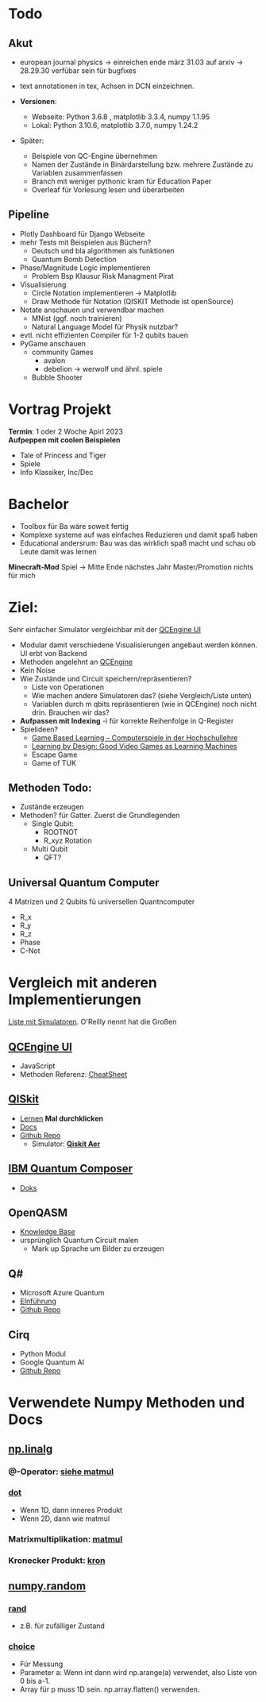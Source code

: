 # Todo
## Akut
- european journal physics -> einreichen ende märz 31.03 auf arxiv -> 28.29.30 verfübar sein für bugfixes
- text annotationen in tex, Achsen in DCN einzeichnen.
- **Versionen**:
    - Webseite: Python 3.6.8 , matplotlib 3.3.4, numpy 1.1.95
    - Lokal:    Python 3.10.6, matplotlib 3.7.0, numpy 1.24.2


- Später:
    - Beispiele von QC-Engine übernehmen
    - Namen der Zustände in Binärdarstellung bzw. mehrere Zustände zu Variablen zusammenfassen
    - Branch mit weniger pythonic kram für Education Paper
    - Overleaf für Vorlesung lesen und überarbeiten


## Pipeline
- Plotly Dashboard für Django Webseite
- mehr Tests mit Beispielen aus Büchern?
    - Deutsch und bla algorithmen als funktionen
    - Quantum Bomb Detection
- Phase/Magnitude Logic implementieren
    - Problem Bsp Klausur Risk Managment Pirat
- Visualisierung 
    - Circle Notation implementieren -> Matplotlib
    - Draw Methode für Notation (QISKIT Methode ist openSource)
- Notate anschauen und verwendbar machen
    - MNist (ggf. noch trainieren)
    - Natural Language Model für Physik nutzbar?
- evtl. nicht effizienten Compiler für 1-2 qubits bauen
- PyGame anschauen
    - community Games 
        - avalon
        - debelion -> werwolf und ähnl. spiele
    - Bubble Shooter
    

# Vortrag Projekt
**Termin**: 1 oder 2 Woche Apirl 2023<br>
**Aufpeppen mit coolen Beispielen**
- Tale of Princess and Tiger
- Spiele 
- Info Klassiker, Inc/Dec

# Bachelor 
- Toolbox für Ba wäre soweit fertig
- Komplexe systeme auf was einfaches Reduzieren und damit spaß haben
- Educational andersrum: Bau was das wirklich spaß macht und schau ob Leute damit was lernen



**Minecraft-Mod**
 Spiel -> Mitte Ende nächstes Jahr Master/Promotion nichts für mich

# Ziel:
Sehr einfacher Simulator vergleichbar mit der [QCEngine UI](https://oreilly-qc.github.io)
- Modular damit verschiedene Visualisierungen angebaut werden können. UI erbt von Backend
- Methoden angelehnt an [QCEngine](https://oreilly-qc.github.io/docs/build/cheatsheet.html#cheatsheet-label) 
- Kein Noise
- Wie Zustände und Circuit speichern/repräsentieren? 
    - Liste von Operationen
    - Wie machen andere Simulatoren das? (siehe Vergleich/Liste unten)
    - Variablen durch m qbits repräsentieren (wie in QCEngine) noch nicht drin. Brauchen wir das?
- **Aufpassen mit Indexing** -i für korrekte Reihenfolge in Q-Register
- Spielideen? 
    - [Game Based Learning – Computerspiele
in der Hochschullehre](https://www.e-teaching.org/didaktik/konzeption/methoden/lernspiele/game_based_learning/gamebasedlearning.pdf)
    - [Learning by Design: Good Video Games as Learning Machines](https://doi.org/10.2304/elea.2005.2.1.5)
    - Escape Game
    - Game of TUK

## Methoden Todo:
- Zustände erzeugen 
- Methoden? für Gatter. Zuerst die Grundlegenden
    - Single Qubit:
        - ROOTNOT
        - R_xyz Rotation
    - Multi Qubit
        - QFT?

## Universal Quantum Computer
4 Matrizen und 2 Qubits fü universellen Quantncomputer 
- R_x
- R_y
- R_z
- Phase
- C-Not

# Vergleich mit anderen Implementierungen
[Liste mit Simulatoren](https://quantiki.org/wiki/list-qc-simulators). O'Reilly nennt hat die Großen
## [QCEngine UI](https://oreilly-qc.github.io)
- JavaScript
- Methoden Referenz: [CheatSheet](https://oreilly-qc.github.io/docs/build/cheatsheet.html#cheatsheet-label)

## [QISkit](https://qiskit.org)
- [Lernen](https://qiskit.org/learn/) **Mal durchklicken**
- [Docs](https://qiskit.org/documentation/)
- [Github Repo](https://github.com/Qiskit/qiskit)
    - Simulator: [**Qiskit Aer**](https://github.com/Qiskit/qiskit-aer)

## [IBM Quantum Composer](https://quantum-computing.ibm.com/composer) 
- [Doks](https://quantum-computing.ibm.com/composer/docs/iqx/visualizations)

## OpenQASM
- [Knowledge Base](https://www.quantum-inspire.com/kbase/cqasm/)
- ursprünglich Quantum Circuit malen
    - Mark up Sprache um Bilder zu erzeugen

## Q#
- Microsoft Azure Quantum
- [EInführung](https://learn.microsoft.com/de-de/azure/quantum/overview-what-is-qsharp-and-qdk)
- [Github Repo](https://github.com/microsoft/qsharp-language)

## Cirq
- Python Modul
- Google Quantum AI
- [Github Repo](https://github.com/quantumlib/cirq)



# Verwendete Numpy Methoden und Docs
## [np.linalg](https://numpy.org/doc/stable/reference/routines.linalg.html)
### @-Operator: [siehe matmul](https://numpy.org/doc/stable/reference/generated/numpy.matmul.html#numpy.matmul)
### [dot](https://numpy.org/doc/stable/reference/generated/numpy.dot.html#numpy.dot)
- Wenn 1D, dann inneres Produkt
- Wenn 2D, dann wie matmul

### Matrixmultiplikation: [matmul](https://numpy.org/doc/stable/reference/generated/numpy.matmul.html)


### Kronecker Produkt: [kron](https://numpy.org/doc/stable/reference/generated/numpy.kron.html)




## [numpy.random](https://numpy.org/doc/stable/reference/random/index.html)
### [rand](https://numpy.org/doc/stable/reference/random/generated/numpy.random.rand.html)
- z.B. für zufälliger Zustand
### [choice](https://numpy.org/doc/stable/reference/random/generated/numpy.random.choice.html)
- Für Messung
- Parameter a: Wenn int dann wird np.arange(a) verwendet, also Liste von 0 bis a-1.
- Array für p muss 1D sein. np.array.flatten() verwenden.
